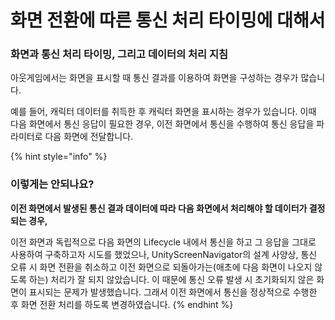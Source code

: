 # 화면 전환에 따른 통신 처리 타이밍에 대해서

### 화면과 통신 처리 타이밍, 그리고 데이터의 처리 지침

아웃게임에서는 화면을 표시할 때 통신 결과를 이용하여 화면을 구성하는 경우가 많습니다.

예를 들어, 캐릭터 데이터를 취득한 후 캐릭터 화면을 표시하는 경우가 있습니다. 이때 다음 화면에서 통신 응답이 필요한 경우, 이전 화면에서 통신을 수행하여 통신 응답을 파라미터로 다음 화면에 전달합니다.

{% hint style="info" %}
### 이렇게는 안되나요?

**이전 화면에서 발생된 통신 결과 데이터에 따라 다음 화면에서 처리해야 할 데이터가 결정되는 경우,**

이전 화면과 독립적으로 다음 화면의 Lifecycle 내에서 통신을 하고 그 응답을 그대로 사용하여 구축하고자 시도를 했었으나, UnityScreenNavigator의 설계 사양상, 통신 오류 시 화면 전환을 취소하고 이전 화면으로 되돌아가는(애초에 다음 화면이 나오지 않도록 하는) 처리가 잘 되지 않았습니다. 이 때문에 통신 오류 발생 시 초기화되지 않은 화면이 표시되는 문제가 발생했습니다. 그래서 이전 화면에서 통신을 정상적으로 수행한 후 화면 전환 처리를 하도록 변경하였습니다.
{% endhint %}


